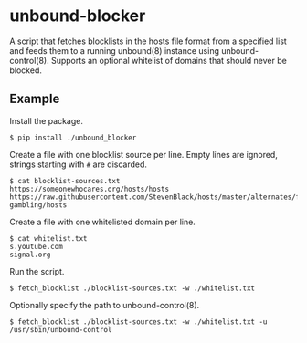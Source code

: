 # unbound-blocker

A script that fetches blocklists in the hosts file format from a specified list 
and feeds them to a running unbound(8) instance using unbound-control(8). 
Supports an optional whitelist of domains that should never be blocked.

## Example

Install the package.
```
$ pip install ./unbound_blocker
```

Create a file with one blocklist source per line. Empty lines are ignored, 
strings starting with `#` are discarded.
```
$ cat blocklist-sources.txt
https://someonewhocares.org/hosts/hosts
https://raw.githubusercontent.com/StevenBlack/hosts/master/alternates/fakenews-gambling/hosts
```

Create a file with one whitelisted domain per line.
```
$ cat whitelist.txt
s.youtube.com
signal.org
```

Run the script.
```
$ fetch_blocklist ./blocklist-sources.txt -w ./whitelist.txt
```

Optionally specify the path to unbound-control(8).
```
$ fetch_blocklist ./blocklist-sources.txt -w ./whitelist.txt -u /usr/sbin/unbound-control
```
